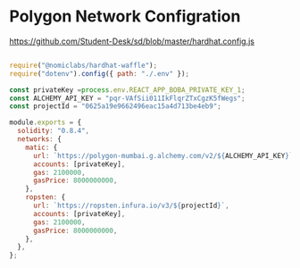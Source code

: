 # Polygon Network Configration

https://github.com/Student-Desk/sd/blob/master/hardhat.config.js

```javascript

require("@nomiclabs/hardhat-waffle"); 
require("dotenv").config({ path: "./.env" });  

const privateKey =process.env.REACT_APP_BOBA_PRIVATE_KEY_1;
const ALCHEMY_API_KEY = "pqr-VAfSii011IkFlqrZTxCgzK5fWegs";
const projectId = "0625a19e9662496eac15a4d713be4eb9";

module.exports = {
  solidity: "0.8.4",
  networks: {
    matic: {
      url: `https://polygon-mumbai.g.alchemy.com/v2/${ALCHEMY_API_KEY}`,
      accounts: [privateKey],
      gas: 2100000,
      gasPrice: 8000000000,
    },
    ropsten: {
      url: `https://ropsten.infura.io/v3/${projectId}`,
      accounts: [privateKey],
      gas: 2100000,
      gasPrice: 8000000000,
    },
  },
};

```

